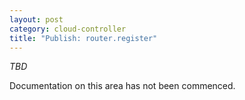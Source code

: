 ```yaml
---
layout: post
category: cloud-controller
title: "Publish: router.register"
---
```


*TBD*

Documentation on this area has not been commenced.
